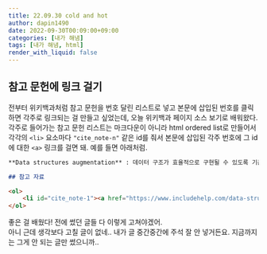 ```yaml
---
title: 22.09.30 cold and hot
author: dapin1490
date: 2022-09-30T00:09:00+09:00
categories: [내가 해냄]
tags: [내가 해냄, html]
render_with_liquid: false
---
```


## 참고 문헌에 링크 걸기
전부터 위키백과처럼 참고 문헌을 번호 달린 리스트로 넣고 본문에 삽입된 번호를 클릭하면 각주로 링크되는 걸 만들고 싶었는데, 오늘 위키백과 페이지 소스 보기로 배워왔다. 각주로 들어가는 참고 문헌 리스트는 마크다운이 아니라 html ordered list로 만들어서 각각의 `<li>` 요소마다 `"cite_note-n"` 같은 id를 줘서 본문에 삽입된 각주 번호에 그 id에 대한 `<a>` 링크를 걸면 돼. 예를 들면 아래처럼.  

```markdown
**Data structures augmentation** : 데이터 구조가 효율적으로 구현될 수 있도록 기존 데이터 구조에 몇 가지 추가 정보를 추가하는 것을 의미한다<a href="#cite_note-1">[1]</a>.

## 참고 자료

<ol>
    <li id="cite_note-1"><a href="https://www.includehelp.com/data-structure-tutorial/augmenting-data-structure.aspx" target="_blank" title="">Augmenting Data Structure</a></li>
</ol>
```  
  
좋은 걸 배웠다! 전에 썼던 글들 다 이렇게 고쳐야겠어.  
아니 근데 생각보다 고칠 글이 없네.. 내가 글 중간중간에 주석 잘 안 넣거든요. 지금까지는 그게 안 되는 글만 썼으니까..